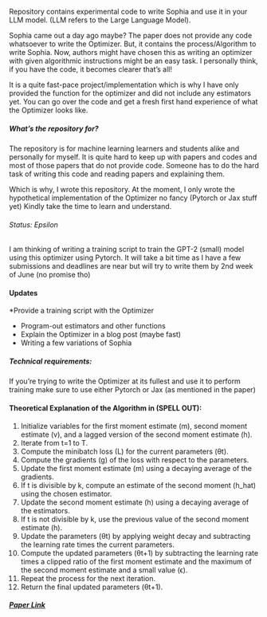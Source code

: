 Repository contains experimental code to write Sophia and use it in your LLM model. (LLM refers to the Large Language Model). 

Sophia came out a day ago maybe? The paper does not provide any code whatsoever to write the Optimizer. But, it contains the process/Algorithm to write Sophia. Now, authors might have chosen this as writing an optimizer with given algorithmic instructions might be an easy task. I personally think, if you have the code, it becomes clearer that’s all! 

It is a quite fast-pace project/implementation which is why I have only provided the function for the optimizer and did not include any estimators yet. You can go over the code and get a fresh first hand experience of what the Optimizer looks like. 

##### What’s the repository for?

The repository is for machine learning learners and students alike and personally for myself. It is quite hard to keep up with papers and codes and most of those papers that do not provide code. Someone has to do the hard task of writing this code and reading papers and explaining them. 

Which is why, I wrote this repository. At the moment, I only wrote the hypothetical implementation of the Optimizer no fancy (Pytorch or Jax stuff yet) Kindly take the time to learn and understand. 

###### Status: Epsilon

I am thinking of writing a training script to train the GPT-2 (small) model using this optimizer using Pytorch. It will take a bit time as I have a few submissions and deadlines are near but will try to write them by 2nd week of June (no promise tho)

#### Updates
*Provide a training script with the Optimizer
* Program-out estimators and other functions
* Explain the Optimizer in a blog post (maybe fast)
* Writing a few variations of Sophia 

##### Technical requirements:

If you’re trying to write the Optimizer at its fullest and use it to perform training make sure to use either Pytorch or Jax (as mentioned in the paper) 

#### Theoretical Explanation of the Algorithm in (SPELL OUT):

1. Initialize variables for the first moment estimate (m), second moment estimate (v), and a lagged version of the second moment estimate (h).
2. Iterate from t=1 to T.
3. Compute the minibatch loss (L) for the current parameters (θt).
4. Compute the gradients (g) of the loss with respect to the parameters.
5. Update the first moment estimate (m) using a decaying average of the gradients.
6. If t is divisible by k, compute an estimate of the second moment (h_hat) using the chosen estimator.
7. Update the second moment estimate (h) using a decaying average of the estimators.
8. If t is not divisible by k, use the previous value of the second moment estimate (h).
9. Update the parameters (θt) by applying weight decay and subtracting the learning rate times the current parameters.
10. Compute the updated parameters (θt+1) by subtracting the learning rate times a clipped ratio of the first moment estimate and the maximum of the second moment estimate and a small value (ϵ).
11. Repeat the process for the next iteration.
12. Return the final updated parameters (θt+1).

##### [Paper Link](https://arxiv.org/abs/2305.14342)
